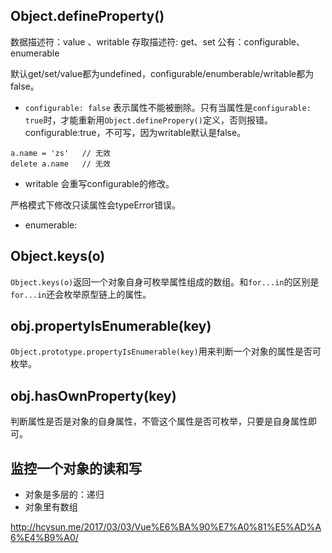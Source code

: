 ## Object.defineProperty()

数据描述符：value 、writable
存取描述符: get、set
公有：configurable、enumerable

默认get/set/value都为undefined，configurable/enumberable/writable都为false。

- `configurable: false` 表示属性不能被删除。只有当属性是`configurable: true`时，才能重新用`Object.definePropery()`定义，否则报错。
configurable:true，不可写，因为writable默认是false。
```
a.name = 'zs'   // 无效
delete a.name   // 无效
```

- writable 会重写configurable的修改。

严格模式下修改只读属性会typeError错误。

- enumerable: 



## Object.keys(o)

`Object.keys(o)`返回一个对象自身可枚举属性组成的数组。和`for...in`的区别是`for...in`还会枚举原型链上的属性。

## obj.propertyIsEnumerable(key)

`Object.prototype.propertyIsEnumerable(key)`用来判断一个对象的属性是否可枚举。

## obj.hasOwnProperty(key)

判断属性是否是对象的自身属性，不管这个属性是否可枚举，只要是自身属性即可。



## 监控一个对象的读和写

- 对象是多层的：递归
- 对象里有数组



http://hcysun.me/2017/03/03/Vue%E6%BA%90%E7%A0%81%E5%AD%A6%E4%B9%A0/